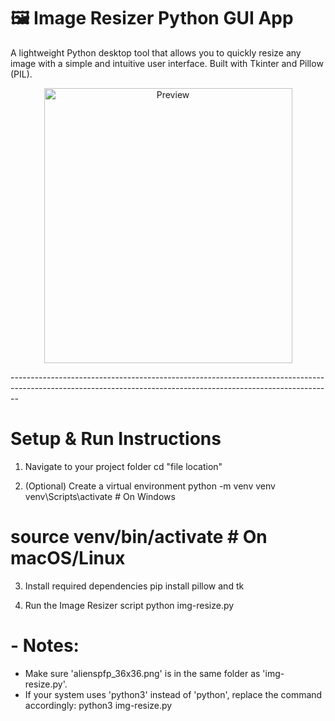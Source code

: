 # 🖼️ Image Resizer Python GUI App

A lightweight Python desktop tool that allows you to quickly resize any image with a simple and intuitive user interface. Built with Tkinter and Pillow (PIL).

<p align="center"> <img src="https://github.com/user-attachments/assets/aff671e5-111b-4f70-9f5c-dd699c72ee1a" width="397" height="440" alt="Preview" /> </p>
--------------------------------------------------------------------------------------------------------------------------------------------------------------

# Setup & Run Instructions

 1. Navigate to your project folder
cd "file location"

 2. (Optional) Create a virtual environment
python -m venv venv
venv\Scripts\activate   # On Windows
# source venv/bin/activate   # On macOS/Linux

 3. Install required dependencies
pip install pillow and tk

 4. Run the Image Resizer script
python img-resize.py

# - Notes:
 - Make sure 'alienspfp_36x36.png' is in the same folder as 'img-resize.py'.
 - If your system uses 'python3' instead of 'python', replace the command accordingly:
   python3 img-resize.py
